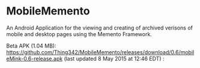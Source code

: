 # MobileMemento
An Android Application for the viewing and creating of archived verisons of mobile and desktop pages using the Memento Framework.

Beta APK (1.04 MB): https://github.com/Thing342/MobileMemento/releases/download/0.6/mobileMink-0.6-release.apk (last updated 8 May 2015 at 12:46 EDT)
:
